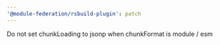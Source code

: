 ```yaml
---
'@module-federation/rsbuild-plugin': patch
---
```


Do not set chunkLoading to jsonp when chunkFormat is module / esm

